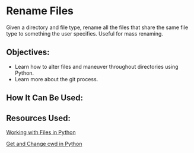 # Rename Files
Given a directory and file type, rename all the files that share the same file type to something the user specifies. Useful for mass renaming. 

## Objectives:
- Learn how to alter files and maneuver throughout directories using Python.
- Learn more about the git process. 

## How It Can Be Used:


## Resources Used:
[Working with Files in Python](https://realpython.com/working-with-files-in-python/#copying-moving-and-renaming-files-and-directories)

[Get and Change cwd in Python](https://linuxize.com/post/python-get-change-current-working-directory/#:~:text=To%20change%20the%20current%20working,use%20the%20chdir()%20method.&text=The%20method%20accepts%20one%20argument,can%20be%20absolute%20or%20relative.)